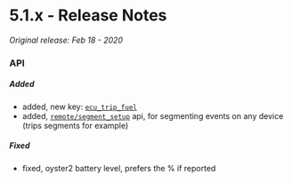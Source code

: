 # 5.1.x - Release Notes
*Original release: Feb 18 - 2020*

### API

##### Added

* added, new key: [`ecu_trip_fuel`](https://docs.pegasusgateway.com/#master-fields-list)
* added, [`remote/segment_setup`](https://pegasus1.pegasusgateway.com/api-static/docs/#api-remote-SegmentSetup) api, for segmenting events on any device (trips segments for example)

##### Fixed

* fixed, oyster2 battery level, prefers the % if reported